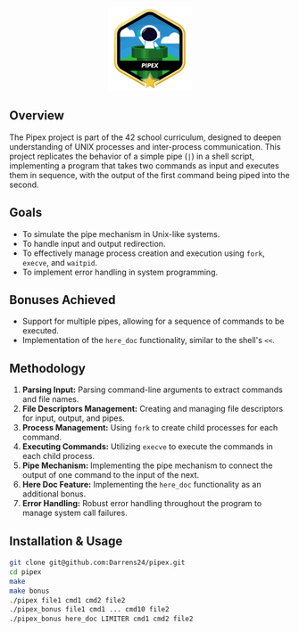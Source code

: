 <p align="center">
    <img src="pipexm.png" alt="Badge Name">
</p>

## Overview
The Pipex project is part of the 42 school curriculum, designed to deepen understanding of UNIX processes and inter-process communication. This project replicates the behavior of a simple pipe (`|`) in a shell script, implementing a program that takes two commands as input and executes them in sequence, with the output of the first command being piped into the second.

## Goals
- To simulate the pipe mechanism in Unix-like systems.
- To handle input and output redirection.
- To effectively manage process creation and execution using `fork`, `execve`, and `waitpid`.
- To implement error handling in system programming.

## Bonuses Achieved
- Support for multiple pipes, allowing for a sequence of commands to be executed.
- Implementation of the `here_doc` functionality, similar to the shell's `<<`.

## Methodology
1. **Parsing Input:** Parsing command-line arguments to extract commands and file names.
2. **File Descriptors Management:** Creating and managing file descriptors for input, output, and pipes.
3. **Process Management:** Using `fork` to create child processes for each command.
4. **Executing Commands:** Utilizing `execve` to execute the commands in each child process.
5. **Pipe Mechanism:** Implementing the pipe mechanism to connect the output of one command to the input of the next.
6. **Here Doc Feature:** Implementing the `here_doc` functionality as an additional bonus.
7. **Error Handling:** Robust error handling throughout the program to manage system call failures.

## Installation & Usage
```bash
git clone git@github.com:Darrens24/pipex.git
cd pipex
make
make bonus
./pipex file1 cmd1 cmd2 file2
./pipex_bonus file1 cmd1 ... cmd10 file2
./pipex_bonus here_doc LIMITER cmd1 cmd2 file2
```

